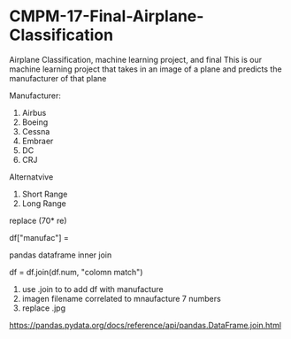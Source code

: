 # CMPM-17-Final-Airplane-Classification
Airplane Classification, machine learning project, and final
This is our machine learning project that takes in an image of a plane and predicts the manufacturer of that plane

Manufacturer:
1. Airbus
2. Boeing 
3. Cessna
4. Embraer 
5. DC 
6. CRJ 

Alternatvive
1. Short Range
2. Long Range 


replace (70* re)

df["manufac"] = 

pandas dataframe inner join

df = df.join(df.num, "colomn match")

1. use .join to to add df with manufacture
2. imagen filename correlated to mnaufacture 7 numbers
3. replace .jpg

https://pandas.pydata.org/docs/reference/api/pandas.DataFrame.join.html

